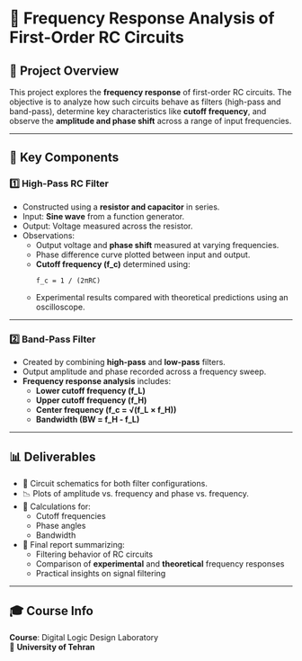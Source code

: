 # 📡 Frequency Response Analysis of First-Order RC Circuits

## 📘 Project Overview
This project explores the **frequency response** of first-order RC circuits. The objective is to analyze how such circuits behave as filters (high-pass and band-pass), determine key characteristics like **cutoff frequency**, and observe the **amplitude and phase shift** across a range of input frequencies.

---

## 🔧 Key Components

### 1️⃣ High-Pass RC Filter
- Constructed using a **resistor and capacitor** in series.
- Input: **Sine wave** from a function generator.
- Output: Voltage measured across the resistor.
- Observations:
  - Output voltage and **phase shift** measured at varying frequencies.
  - Phase difference curve plotted between input and output.
  - **Cutoff frequency (f_c)** determined using:
    ```
    f_c = 1 / (2πRC)
    ```
  - Experimental results compared with theoretical predictions using an oscilloscope.

---

### 2️⃣ Band-Pass Filter
- Created by combining **high-pass** and **low-pass** filters.
- Output amplitude and phase recorded across a frequency sweep.
- **Frequency response analysis** includes:
  - **Lower cutoff frequency (f_L)**
  - **Upper cutoff frequency (f_H)**
  - **Center frequency (f_c = √(f_L × f_H))**
  - **Bandwidth (BW = f_H - f_L)**

---

## 📊 Deliverables

- 📐 Circuit schematics for both filter configurations.
- 📉 Plots of amplitude vs. frequency and phase vs. frequency.
- 🧮 Calculations for:
  - Cutoff frequencies
  - Phase angles
  - Bandwidth
- 📄 Final report summarizing:
  - Filtering behavior of RC circuits
  - Comparison of **experimental** and **theoretical** frequency responses
  - Practical insights on signal filtering

---

## 🎓 Course Info

**Course**: Digital Logic Design Laboratory  
📍 **University of Tehran**  
